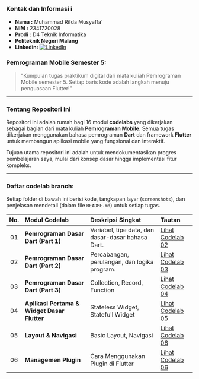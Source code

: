 ﻿### Kontak dan Informasi ℹ️

- **Nama    :** Muhammad Rifda Musyaffa'
- **NIM     :** 2341720028
- **Prodi   :** D4 Teknik Informatika
- **Politeknik Negeri Malang**
- **Linkedin:** [![LinkedIn](https://img.shields.io/badge/LinkedIn-Profile-blue)](https://www.linkedin.com/in/muhammad-rifda-musyaffa-21ab712a2)

### Pemrograman Mobile Semester 5:

> "Kumpulan tugas praktikum digital dari mata kuliah Pemrograman Mobile semester 5. Setiap baris kode adalah langkah menuju penguasaan Flutter!"

---

### Tentang Repositori Ini 

Repositori ini adalah rumah bagi 16 modul **codelabs** yang dikerjakan sebagai bagian dari mata kuliah **Pemrograman Mobile**. Semua tugas dikerjakan menggunakan bahasa pemrograman **Dart** dan framework **Flutter** untuk membangun aplikasi mobile yang fungsional dan interaktif.

Tujuan utama repositori ini adalah untuk mendokumentasikan progres pembelajaran saya, mulai dari konsep dasar hingga implementasi fitur kompleks.

---

### Daftar codelab branch:

Setiap folder di bawah ini berisi kode, tangkapan layar (`screenshots`), dan penjelasan mendetail (dalam file `README.md`) untuk setiap tugas.

| No. | Modul Codelab                       | Deskripsi Singkat                                                               | Tautan                                                                                               |
| :-: | :---------------------------------- | :------------------------------------------------------------------------------ | :--------------------------------------------------------------------------------------------------- |
| 01  | **Pemrograman Dasar Dart (Part 1)** | Variabel, tipe data, dan dasar-dasar bahasa Dart.                               | [Lihat Codelab 02](https://github.com/MRifdaM/Mobile-Programming_Muhammad-Rifda-Musyaffa/tree/codelab02_dart) |
| 02  | **Pemrograman Dasar Dart (Part 2)** | Percabangan, perulangan, dan logika program.                                    | [Lihat Codelab 03](https://github.com/MRifdaM/Mobile-Programming_Muhammad-Rifda-Musyaffa/tree/codelab03_dart) |
| 03  | **Pemrograman Dasar Dart (Part 3)** | Collection, Record, Function                                                    | [Lihat Codelab 04](https://github.com/MRifdaM/Mobile-Programming_Muhammad-Rifda-Musyaffa/tree/codelab04_dart) |
| 04  | **Aplikasi Pertama & Widget Dasar Flutter** | Stateless Widget, Statefull Widget                                      | [Lihat Codelab 05](https://github.com/MRifdaM/Mobile-Programming_Muhammad-Rifda-Musyaffa/tree/codelab05_dart) |
| 05  | **Layout & Navigasi**               | Basic Layout, Navigasi                                                          | [Lihat Codelab 06](https://github.com/MRifdaM/Mobile-Programming_Muhammad-Rifda-Musyaffa/tree/codelab06_dart) |
| 06  | **Managemen Plugin**                | Cara Menggunakan Plugin di Flutter                                              | [Lihat Codelab 06](https://github.com/MRifdaM/Mobile-Programming_Muhammad-Rifda-Musyaffa/tree/codelab07_dart) |

